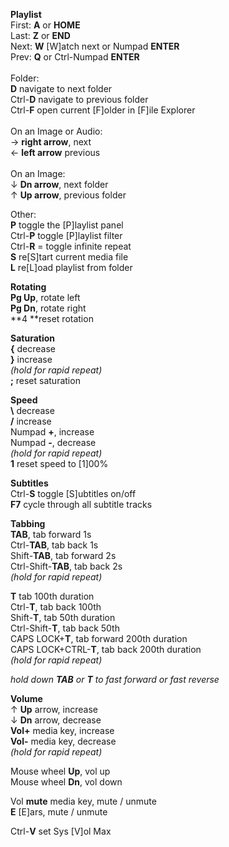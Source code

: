 **Playlist**<br />
First: **A** or **HOME**<br />
Last: **Z** or **END**<br />
Next: **W** [W]atch next or Numpad **ENTER**<br />
Prev: **Q** or Ctrl-Numpad **ENTER**<br />
<br />
Folder:<br />
**D** navigate to next folder<br />
Ctrl-**D** navigate to previous folder<br />
Ctrl-**F** open current [F]older in [F]ile Explorer<br />
<br />
On an Image or Audio:<br />
&rarr; **right arrow**, next<br />
&larr; **left arrow** previous<br />
<br />
On an Image:<br />
&darr; **Dn arrow**, next folder<br />
&uarr; **Up arrow**, previous folder<br />

Other:<br />
**P** toggle the [P]laylist panel<br />
Ctrl-**P** toggle [P]laylist filter<br />
Ctrl-**R** = toggle infinite repeat<br />
**S** re[S]tart current media file<br />
**L** re[L]oad playlist from folder<br />

**Rotating**<br />
**Pg Up**, rotate left<br />
**Pg Dn**, rotate right<br />
**4 **reset rotation<br />

**Saturation**<br />
**{** decrease<br />
**}** increase<br />
_(hold for rapid repeat)_<br />
**;** reset saturation<br />

**Speed**<br />
**\\** decrease<br />
**/** increase<br />
Numpad **+**, increase<br />
Numpad **-**, decrease<br />
_(hold for rapid repeat)_<br />
**1** reset speed to [1]00%<br />

**Subtitles**<br />
Ctrl-**S** toggle [S]ubtitles on/off<br />
**F7** cycle through all subtitle tracks<br />

**Tabbing**<br />
**TAB**, tab forward 1s<br />
Ctrl-**TAB**, tab back 1s<br />
Shift-**TAB**, tab forward 2s<br />
Ctrl-Shift-**TAB**, tab back 2s<br />
_(hold for rapid repeat)_<br />

**T** tab 100th duration<br />
Ctrl-**T**, tab back 100th<br />
Shift-**T**, tab 50th duration<br />
Ctrl-Shift-**T**, tab back 50th<br />
CAPS LOCK+**T**, tab forward 200th duration<br />
CAPS LOCK+CTRL-**T**, tab back 200th duration<br />
_(hold for rapid repeat)_<br />

_hold down **TAB** or **T** to fast forward or fast reverse_<br />

**Volume**<br />
&uarr; **Up** arrow, increase<br />
&darr; **Dn** arrow, decrease<br />
**Vol+** media key, increase<br />
**Vol-** media key, decrease<br />
_(hold for rapid repeat)_<br />

Mouse wheel **Up**, vol up<br />
Mouse wheel **Dn**, vol down<br />

Vol **mute** media key, mute / unmute<br />
**E** [E]ars, mute / unmute<br />

Ctrl-**V** set Sys [V]ol Max<br />
